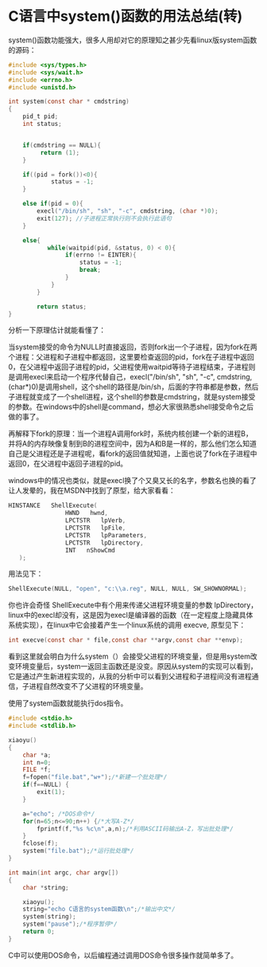 # C语言中system()函数的用法总结(转)

system()函数功能强大，很多人用却对它的原理知之甚少先看linux版system函数的源码：

```c
#include <sys/types.h>
#include <sys/wait.h>
#include <errno.h>
#include <unistd.h>

int system(const char * cmdstring)
{
    pid_t pid;
    int status;


    if(cmdstring == NULL){
         return (1);
    }

    if((pid = fork())<0){
            status = -1;
    }

    else if(pid = 0){
        execl("/bin/sh", "sh", "-c", cmdstring, (char *)0);
        exit(127); //子进程正常执行则不会执行此语句
    }

    else{
           while(waitpid(pid, &status, 0) < 0){
                if(errno != EINTER){
                    status = -1;
                    break;
                }
            }
        }

        return status;
}
```

分析一下原理估计就能看懂了：

当system接受的命令为NULL时直接返回，否则fork出一个子进程，因为fork在两个进程：父进程和子进程中都返回，这里要检查返回的pid，fork在子进程中返回0，在父进程中返回子进程的pid，父进程使用waitpid等待子进程结束，子进程则是调用execl来启动一个程序代替自己，execl("/bin/sh", "sh", "-c", cmdstring, (char*)0)是调用shell，这个shell的路径是/bin/sh，后面的字符串都是参数，然后子进程就变成了一个shell进程，这个shell的参数是cmdstring，就是system接受的参数。在windows中的shell是command，想必大家很熟悉shell接受命令之后做的事了。

再解释下fork的原理：当一个进程A调用fork时，系统内核创建一个新的进程B，并将A的内存映像复制到B的进程空间中，因为A和B是一样的，那么他们怎么知道自己是父进程还是子进程呢，看fork的返回值就知道，上面也说了fork在子进程中返回0，在父进程中返回子进程的pid。

windows中的情况也类似，就是execl换了个又臭又长的名字，参数名也换的看了让人发晕的，我在MSDN中找到了原型，给大家看看：

```c
HINSTANCE   ShellExecute(
                HWND   hwnd,
                LPCTSTR   lpVerb,
                LPCTSTR   lpFile,
                LPCTSTR   lpParameters,
                LPCTSTR   lpDirectory,
                INT   nShowCmd
   );
```

用法见下：

```c
ShellExecute(NULL, "open", "c:\\a.reg", NULL, NULL, SW_SHOWNORMAL);
```

你也许会奇怪 ShellExecute中有个用来传递父进程环境变量的参数 lpDirectory，linux中的execl却没有，这是因为execl是编译器的函数（在一定程度上隐藏具体系统实现），在linux中它会接着产生一个linux系统的调用 execve, 原型见下：

```c
int execve(const char * file,const char **argv,const char **envp);
```

看到这里就会明白为什么system（）会接受父进程的环境变量，但是用system改变环境变量后，system一返回主函数还是没变。原因从system的实现可以看到，它是通过产生新进程实现的，从我的分析中可以看到父进程和子进程间没有进程通信，子进程自然改变不了父进程的环境变量。

使用了system函数就能执行dos指令。

```c
#include <stdio.h>
#include <stdlib.h>

xiaoyu()
{
    char *a;
    int n=0;
    FILE *f;
    f=fopen("file.bat","w+");/*新建一个批处理*/
    if(f==NULL) {
        exit(1);
    }

    a="echo"; /*DOS命令*/
    for(n=65;n<=90;n++) {/*大写A-Z*/
        fprintf(f,"%s %c\n",a,n);/*利用ASCII码输出A-Z，写出批处理*/
    }
    fclose(f);
    system("file.bat");/*运行批处理*/
}

int main(int argc, char argv[])
{
    char *string;

    xiaoyu();
    string="echo C语言的system函数\n";/*输出中文*/
    system(string);
    system("pause");/*程序暂停*/
    return 0;
}
```

C中可以使用DOS命令，以后编程通过调用DOS命令很多操作就简单多了。

